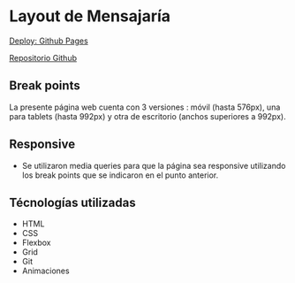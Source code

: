# Layout de Mensajaría

[Deploy: Github Pages](https://rodolazo.github.io/animaciones-prueba/)

[Repositorio Github](https://github.com/rodolazo/animaciones-prueba)

## Break points

La presente página web cuenta con 3 versiones : móvil (hasta 576px), una para tablets (hasta 992px) y otra de escritorio (anchos superiores a 992px).

## Responsive

- Se utilizaron media queries para que la página sea responsive utilizando los break points que se indicaron en el punto anterior.

## Técnologías utilizadas

- HTML
- CSS
- Flexbox
- Grid
- Git
- Animaciones
